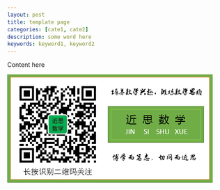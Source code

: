 ```yaml
---
layout: post
title: template page
categories: [cate1, cate2]
description: some word here
keywords: keyword1, keyword2
---
```


Content here


![qrcode](/images/about/jssx.png)